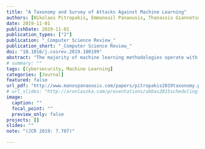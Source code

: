 ```yaml
---
title: "A Taxonomy and Survey of Attacks Against Machine Learning"
authors: [Nikolaos Pitropakis, Emmanouil Panaousis, Thanassis Giannetsos, Eleftherios Anastasiadis, George Loukas]
date: 2019-11-01
publishDate: 2019-11-01
publication_types: ["2"]
publication: "_Computer Science Review_"
publication_short: "_Computer Science Review_"
doi: "10.1016/j.cosrev.2019.100199"
abstract: "The majority of machine learning methodologies operate with the assumption that their environment is benign. However, this assumption does not always hold, as it is often advantageous to adversaries to maliciously modify the training (poisoning attacks) or test data (evasion attacks). Such attacks can be catastrophic given the growth and the penetration of machine learning applications in society. Therefore, there is a need to secure machine learning enabling the safe adoption of it in adversarial cases, such as spam filtering, malware detection, and biometric recognition. This paper presents a taxonomy and survey of attacks against systems that use machine learning. It organizes the body of knowledge in adversarial machine learning so as to identify the aspects where researchers from different fields can contribute to. The taxonomy identifies attacks which share key characteristics and as such can potentially be addressed by the same defence approaches. Thus, the proposed taxonomy makes it easier to understand the existing attack landscape towards developing defence mechanisms, which are not investigated in this survey. The taxonomy is also leveraged to identify open problems that can lead to new research areas within the field of adversarial machine learning."
# summary: ""
tags: [Cybersecurity, Machine Learning]
categories: [Journal]
featured: false
url_pdf: "http://www.manospanaousis.com/papers/pitropakis2019taxonomy.pdf"
# url_slides: "http://aronlaszka.com/presentations/abbas2015scheduling-slides.pdf"
image:
  caption: ""
  focal_point: ""
  preview_only: false
projects: []
slides: ""
note: "(JCR 2019: 7.707)"

---
```

